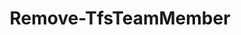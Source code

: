 ﻿---
title: Remove-TfsTeamMember
breadcrumbs: [ "Team", "TeamMember" ]
parent: "Team.TeamMember"
description: "Removes a member from a team."
remarks: 
parameterSets: 
  "_All_": [ Collection, Member, Project, Team ] 
  "__AllParameterSets":  
    Member: 
      type: "object"  
      position: "0"  
      required: true  
    Team: 
      type: "object"  
      position: "1"  
    Collection: 
      type: "object"  
    Project: 
      type: "object" 
parameters: 
  - name: "Member" 
    description: "Specifies the member (user or group) to remove from the given team." 
    required: true 
    globbing: false 
    pipelineInput: "true (ByValue)" 
    position: 0 
    type: "object" 
  - name: "Team" 
    description: "Specifies the team from which the member is removed." 
    globbing: false 
    position: 1 
    type: "object" 
  - name: "Project" 
    description: "Specifies the name of the Team Project, its ID (a GUID), or a Microsoft.TeamFoundation.Core.WebApi.TeamProject object to connect to. When omitted, it defaults to the connection set by Connect-TfsTeamProject (if any). For more details, see the Get-TfsTeamProject cmdlet." 
    globbing: false 
    type: "object" 
  - name: "Collection" 
    description: "Specifies the URL to the Team Project Collection or Azure DevOps Organization to connect to, a TfsTeamProjectCollection object (Windows PowerShell only), or a VssConnection object. You can also connect to an Azure DevOps Services organizations by simply providing its name instead of the full URL. For more details, see the Get-TfsTeamProjectCollection cmdlet. When omitted, it defaults to the connection set by Connect-TfsTeamProjectCollection (if any)." 
    globbing: false 
    type: "object"
inputs: 
  - type: "System.Object" 
    description: "Specifies the member (user or group) to remove from the given team."
outputs: 
notes: 
relatedLinks: 
  - text: "Online Version:" 
    uri: "https://tfscmdlets.dev/Cmdlets/Team/TeamMember/Remove-TfsTeamMember"
aliases: 
examples: 
---
